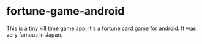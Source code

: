 # fortune-game-android
This is a tiny kill time game app, it's a fortune card game for android. It was very famous in Japan.
